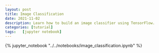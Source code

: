 ```yaml
---
layout: post
title: Image Classification
date: 2021-11-02
description: Learn how to build an image classifier using TensorFlow.
categories: [tutorial]
tags:   [jupyter notebook]
---
```


{% jupyter_notebook "../../notebooks/image_classification.ipynb" %}
